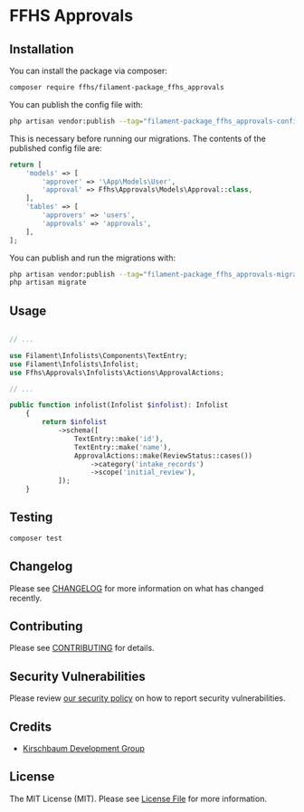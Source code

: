 # FFHS Approvals


## Installation

You can install the package via composer:

```bash
composer require ffhs/filament-package_ffhs_approvals
```

You can publish the config file with:

```bash
php artisan vendor:publish --tag="filament-package_ffhs_approvals-config"
```


This is necessary before running our migrations. The contents of the published config file are:

```php
return [
    'models' => [
        'approver' => '\App\Models\User',
        'approval' => Ffhs\Approvals\Models\Approval::class,
    ],
    'tables' => [
        'approvers' => 'users',
        'approvals' => 'approvals',
    ],
];
```

You can publish and run the migrations with:

```bash
php artisan vendor:publish --tag="filament-package_ffhs_approvals-migrations"
php artisan migrate
```

## Usage

```php

// ...

use Filament\Infolists\Components\TextEntry;
use Filament\Infolists\Infolist;
use Ffhs\Approvals\Infolists\Actions\ApprovalActions;

// ...

public function infolist(Infolist $infolist): Infolist
    {
        return $infolist
            ->schema([
                TextEntry::make('id'),
                TextEntry::make('name'),
                ApprovalActions::make(ReviewStatus::cases())
                    ->category('intake_records')
                    ->scope('initial_review'),
            ]);
    }

```

## Testing

```bash
composer test
```

## Changelog

Please see [CHANGELOG](CHANGELOG.md) for more information on what has changed recently.

## Contributing

Please see [CONTRIBUTING](.github/CONTRIBUTING.md) for details.

## Security Vulnerabilities

Please review [our security policy](../../security/policy) on how to report security vulnerabilities.

## Credits

-   [Kirschbaum Development Group](https://github.com/kirschbaum-development)

## License

The MIT License (MIT). Please see [License File](LICENSE.md) for more information.
